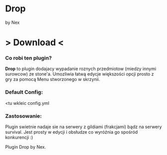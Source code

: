 # Drop
by Nex

# > Download <

### Co robi ten plugin?
**Drop** to plugin dodajacy wypadanie roznych przedmiotow (miedzy innymi surowcow) ze stone'a. Umozliwia łatwą edycje większości opcji prosto z gry za pomocą Menu stworzonego w skrzynii.

### Default Config:
<tu wkleic config.yml

### Zastosowanie:
Plugin swietnie nadaje sie na serwery z gildiami (frakcjami) bądz na serwery survival. Jest prosty w edycji i obsłudze co wyróźnia go spośród konkurencji :)

Plugin Drop by Nex.
